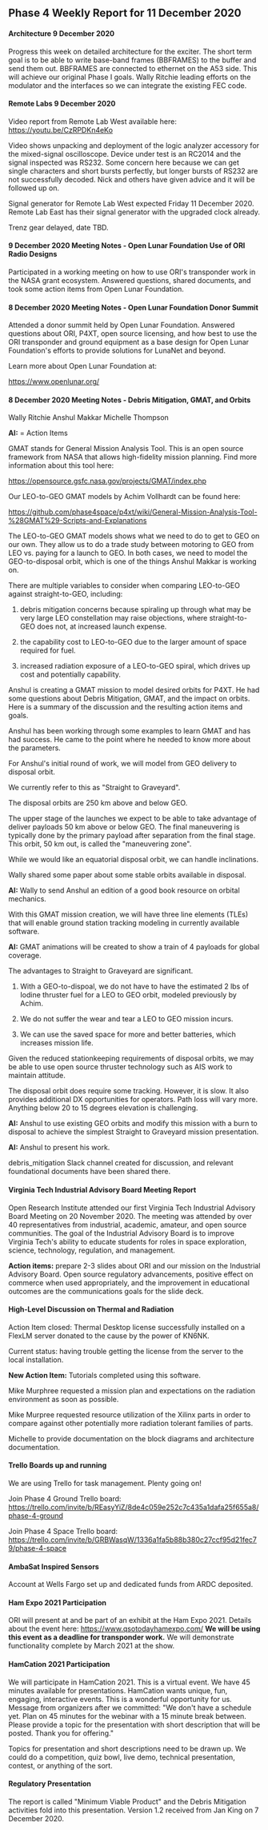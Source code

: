 ## Phase 4 Weekly Report for 11 December 2020

#### Architecture 9 December 2020

Progress this week on detailed architecture for the exciter. The short term goal is to be able to write base-band frames (BBFRAMES) to the buffer and send them out. BBFRAMES are connected to ethernet on the A53 side. This will achieve our original Phase I goals. Wally Ritchie leading efforts on the modulator and the interfaces so we can integrate the existing FEC code. 

#### Remote Labs 9 December 2020

Video report from Remote Lab West available here: https://youtu.be/CzRPDKn4eKo

Video shows unpacking and deployment of the logic analyzer accessory for the mixed-signal oscilloscope. Device under test is an RC2014 and the signal inspected was RS232. Some concern here because we can get single characters and short bursts perfectly, but longer bursts of RS232 are not successfully decoded. Nick and others have given advice and it will be followed up on.

Signal generator for Remote Lab West expected Friday 11 December 2020. Remote Lab East has their signal generator with the upgraded clock already.

Trenz gear delayed, date TBD. 

#### 9 December 2020 Meeting Notes - Open Lunar Foundation Use of ORI Radio Designs

Participated in a working meeting on how to use ORI's transponder work in the NASA grant ecosystem. Answered questions, shared documents, and took some action items from Open Lunar Foundation. 

#### 8 December 2020 Meeting Notes - Open Lunar Foundation Donor Summit

Attended a donor summit held by Open Lunar Foundation. Answered questions about ORI, P4XT, open source licensing, and how best to use the ORI transponder and ground equipment as a base design for Open Lunar Foundation's efforts to provide solutions for LunaNet and beyond.

Learn more about Open Lunar Foundation at: 

https://www.openlunar.org/

#### 8 December 2020 Meeting Notes - Debris Mitigation, GMAT, and Orbits

Wally Ritchie
Anshul Makkar
Michelle Thompson

**AI:** = Action Items

GMAT stands for General Mission Analysis Tool. This is an open source framework from NASA that allows high-fidelity mission planning. Find more information about this tool here:

https://opensource.gsfc.nasa.gov/projects/GMAT/index.php

Our LEO-to-GEO GMAT models by Achim Vollhardt can be found here:

https://github.com/phase4space/p4xt/wiki/General-Mission-Analysis-Tool-%28GMAT%29-Scripts-and-Explanations

The LEO-to-GEO GMAT models shows what we need to do to get to GEO on our own. They allow us to do a trade study between motoring to GEO from LEO vs. paying for a launch to GEO. In both cases, we need to model the GEO-to-disposal orbit, which is one of the things Anshul Makkar is working on. 

There are multiple variables to consider when comparing LEO-to-GEO  against straight-to-GEO, including:

1) debris mitigation concerns because spiraling up through what may be very large LEO constellation may raise objections, where straight-to-GEO does not, at increased launch expense.

2) the capability cost to LEO-to-GEO due to the larger amount of space required for fuel. 

3) increased radiation exposure of a LEO-to-GEO spiral, which drives up cost and potentially capability. 

Anshul is creating a GMAT mission to model desired orbits for P4XT. He had some questions about Debris Mitigation, GMAT, and the impact on orbits. Here is a summary of the discussion and the resulting action items and goals. 

Anshul has been working through some examples to learn GMAT and has had success. He came to the point where he needed to know more about the parameters.

For Anshul's initial round of work, we will model from GEO delivery to disposal orbit. 

We currently refer to this as "Straight to Graveyard". 

The disposal orbits are 250 km above and below GEO. 

The upper stage of the launches we expect to be able to take advantage of deliver payloads 50 km above or below GEO. The final maneuvering is typically done by the primary payload after separation from the final stage. This orbit, 50 km out, is called the "maneuvering zone". 

While we would like an equatorial disposal orbit, we can handle inclinations.

Wally shared some paper about some stable orbits available in disposal. 

**AI:** Wally to send Anshul an edition of a good book resource on orbital mechanics. 

With this GMAT mission creation, we will have three line elements (TLEs) that will enable ground station tracking modeling in currently available software. 

**AI:** GMAT animations will be created to show a train of 4 payloads for global coverage. 

The advantages to Straight to Graveyard are significant.

1) With a GEO-to-dispoal, we do not have to have the estimated 2 lbs of Iodine thruster fuel for a LEO to GEO orbit, modeled previously by Achim. 

2) We do not suffer the wear and tear a LEO to GEO mission incurs. 

3) We can use the saved space for more and better batteries, which increases mission life. 

Given the reduced stationkeeping requirements of disposal orbits, we may be able to use open source thruster technology such as AIS work to maintain attitude.

The disposal orbit does require some tracking. However, it is slow. It also provides additional DX opportunities for operators. Path loss will vary more. Anything below 20 to 15 degrees elevation is challenging. 

**AI:** Anshul to use existing GEO orbits and modify this mission with a burn to disposal to achieve the simplest Straight to Graveyard mission presentation.

**AI:** Anshul to present his work.

debris_mitigation Slack channel created for discussion, and relevant foundational documents have been shared there. 


#### Virginia Tech Industrial Advisory Board Meeting Report
Open Research Institute attended our first Virginia Tech Industrial Advisory Board Meeting on 20 November 2020. The meeting was attended by over 40 representatives from industrial, academic, amateur, and open source communities. The goal of the Industrial Advisory Board is to improve Virginia Tech's ability to educate students for roles in space exploration, science, technology, regulation, and management. 

**Action items:** prepare 2-3 slides about ORI and our mission on the Industrial Advisory Board. Open source regulatory advancements, positive effect on commerce when used appropriately, and the improvement in educational outcomes are the communications goals for the slide deck. 

#### High-Level Discussion on Thermal and Radiation 

Action Item closed: Thermal Desktop license successfully installed on a FlexLM server donated to the cause by the power of KN6NK. 

Current status: having trouble getting the license from the server to the local installation. 

**New Action Item:** Tutorials completed using this software. 

Mike Murphree requested a mission plan and expectations on the radiation environment as soon as possible.

Mike Murpree requested resource utilization of the Xilinx parts in order to compare against other potentially more radiation tolerant families of parts. 

Michelle to provide documentation on the block diagrams and architecture documentation. 

#### Trello Boards up and running
We are using Trello for task management. Plenty going on! 

Join Phase 4 Ground Trello board:
https://trello.com/invite/b/REasyYiZ/8de4c059e252c7c435a1dafa25f655a8/phase-4-ground

Join Phase 4 Space Trello board:
https://trello.com/invite/b/GRBWasqW/1336a1fa5b88b380c27ccf95d21fec79/phase-4-space

#### AmbaSat Inspired Sensors

Account at Wells Fargo set up and dedicated funds from ARDC deposited.  


#### Ham Expo 2021 Participation
ORI will present at and be part of an exhibit at the Ham Expo 2021. Details about the event here: https://www.qsotodayhamexpo.com/ 
**We will be using this event as a deadline for transponder work.** We will demonstrate functionality complete by March 2021 at the show. 

#### HamCation 2021 Participation
We will participate in HamCation 2021. This is a virtual event. We have 45 minutes available for presentations. HamCation wants unique, fun, engaging, interactive events. This is a wonderful opportunity for us. Message from organizers after we committed: "We don't have a schedule yet. Plan on 45 minutes for the webinar with a 15 minute break between. Please provide a topic for the presentation with short description that will be posted. Thank you for offering."

Topics for presentation and short descriptions need to be drawn up. We could do a competition, quiz bowl, live demo, technical presentation, contest, or anything of the sort. 

#### Regulatory Presentation
The report is called "Minimum Viable Product" and the Debris Mitigation activities fold into this presentation. Version 1.2 received from Jan King on 7 December 2020. 

